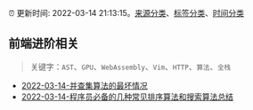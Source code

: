 :alarm_clock: 更新时间: 2022-03-14 21:13:15。[来源分类](../README.md)、[标签分类](../TAGS.md)、[时间分类](../TIMELINE.md)

## 前端进阶相关


> 关键字：`AST`、`GPU`、`WebAssembly`、`Vim`、`HTTP`、`算法`、`全栈`



- [2022-03-14-并查集算法的最坏情况](https://www.v2ex.com/t/840327) 
- [2022-03-14-程序员必备的几种常见排序算法和搜索算法总结](https://toutiao.io/k/j230wfq) 